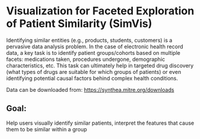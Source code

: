 
# Visualization for Faceted Exploration of Patient Similarity (SimVis)

Identifying similar entities (e.g., products, students, customers) is a pervasive data analysis 
problem. In the case of electronic health record data, a key task is to identify patient 
groups/cohorts based on multiple facets: medications taken, procedures undergone, 
demographic characteristics, etc. This task can ultimately help in targeted drug discovery 
(what types of drugs are suitable for which groups of patients) or even identifying potential 
causal factors behind complex health conditions.

Data can be downloaded from: 
https://synthea.mitre.org/downloads

## Goal:
Help users visually identify similar patients, interpret the features that cause them to be 
similar within a group 
